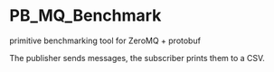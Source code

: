 # PB_MQ_Benchmark
primitive benchmarking tool for ZeroMQ + protobuf

The publisher sends messages, the subscriber prints them to a CSV.
